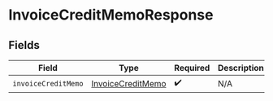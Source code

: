 # InvoiceCreditMemoResponse


## Fields

| Field                                                         | Type                                                          | Required                                                      | Description                                                   |
| ------------------------------------------------------------- | ------------------------------------------------------------- | ------------------------------------------------------------- | ------------------------------------------------------------- |
| `invoiceCreditMemo`                                           | [InvoiceCreditMemo](../../models/shared/invoicecreditmemo.md) | :heavy_check_mark:                                            | N/A                                                           |
